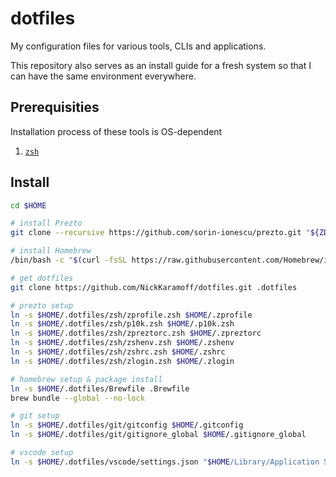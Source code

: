 # dotfiles

My configuration files for various tools, CLIs and applications.

This repository also serves as an install guide for a fresh system so that I can
have the same environment everywhere.

## Prerequisities

Installation process of these tools is OS-dependent

1. [`zsh`](https://zsh.org/)

## Install

```zsh
cd $HOME

# install Prezto
git clone --recursive https://github.com/sorin-ionescu/prezto.git "${ZDOTDIR:-$HOME}/.zprezto"

# install Homebrew
/bin/bash -c "$(curl -fsSL https://raw.githubusercontent.com/Homebrew/install/HEAD/install.sh)"

# get dotfiles
git clone https://github.com/NickKaramoff/dotfiles.git .dotfiles

# prezto setup
ln -s $HOME/.dotfiles/zsh/zprofile.zsh $HOME/.zprofile
ln -s $HOME/.dotfiles/zsh/p10k.zsh $HOME/.p10k.zsh
ln -s $HOME/.dotfiles/zsh/zpreztorc.zsh $HOME/.zpreztorc
ln -s $HOME/.dotfiles/zsh/zshenv.zsh $HOME/.zshenv
ln -s $HOME/.dotfiles/zsh/zshrc.zsh $HOME/.zshrc
ln -s $HOME/.dotfiles/zsh/zlogin.zsh $HOME/.zlogin

# homebrew setup & package install
ln -s $HOME/.dotfiles/Brewfile .Brewfile
brew bundle --global --no-lock

# git setup
ln -s $HOME/.dotfiles/git/gitconfig $HOME/.gitconfig
ln -s $HOME/.dotfiles/git/gitignore_global $HOME/.gitignore_global

# vscode setup
ln -s $HOME/.dotfiles/vscode/settings.json "$HOME/Library/Application Support/Code/User/settings.json"
```
